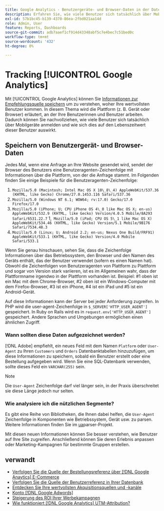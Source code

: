 ```yaml
---
title: Google Analytics - Benutzergeräte- und Browser-Daten in der Datenbank verfolgen
description: Erfahren Sie, wie viele Benutzer sich tatsächlich über Mobilgeräte anmelden und wie sich dies auf den Lebenszeitwert dieser Benutzer auswirkt.
exl-id: 57b1bc45-b139-4370-86ea-2fbd021aa14d
role: Admin, User
feature: Reports, Dashboards
source-git-commit: adb7aaef1cf914d43348abf5c7e4bec7c51bed0c
workflow-type: tm+mt
source-wordcount: '432'
ht-degree: 0%

---
```


# Tracking [!UICONTROL Google Analytics]

Mit [!UICONTROL Google Analytics] können Sie [Informationen zur Empfehlungsquelle speichern](../analysis/google-track-user-acq.md) um zu verstehen, woher Ihre wertvollsten Benutzer kommen. In diesem Thema wird die Plattform (z. B. Gerät oder Browser) erläutert, an der Ihre Benutzerinnen und Benutzer arbeiten. Dadurch können Sie nachvollziehen, wie viele Benutzer sich tatsächlich über Mobilgeräte anmelden und wie sich dies auf den Lebenszeitwert dieser Benutzer auswirkt.

## Speichern von Benutzergerät- und Browser-Daten

Jedes Mal, wenn eine Anfrage an Ihre Website gesendet wird, sendet der Browser des Benutzers eine Benutzeragenten-Zeichenfolge mit Informationen über die Plattform, von der die Anfrage stammt. Im Folgenden finden Sie einige Beispiele für die Benutzeragenten-Zeichenfolge:

1. `Mozilla/5.0 (Macintosh; Intel Mac OS X 10\_8\_4) AppleWebKit/537.36 (KHTML, like Gecko) Chrome/27.0.1453.116 Safari/537.36`
1. `Mozilla/5.0 (Windows NT 6.1; WOW64; rv:17.0) Gecko/17.0 Firefox/17.0`
1. `Mozilla/5.0 (iPhone; U; CPU iPhone OS 4\_0 like Mac OS X; en-us) AppleWebKit/532.9 (KHTML, like Gecko) Version/4.0.5 Mobile/8A293 Safari/6531.22.7`
1,` Mozilla/5.0 (iPad; CPU OS 5\_1 like Mac OS X) AppleWebKit/534.46 (KHTML, like Gecko) Version/5.1 Mobile/9B176 Safari/7534.48.3`
1. `Mozilla/5.0 (Linux; U; Android 2.2; en-us; Nexus One Build/FRF91) AppleWebKit/533.1 (KHTML, like Gecko) Version/4.0 Mobile Safari/533.1`

Wenn Sie genau hinschauen, sehen Sie, dass die Zeichenfolge Informationen über das Betriebssystem, den Browser und den Namen des Geräts enthält, das der Benutzer verwendet (sofern es einen Namen hat). Obwohl die Zeichenfolgen von Benutzeragenten von Plattform zu Plattform und sogar von Version stark variieren, ist es im Allgemeinen wahr, dass der Plattformname irgendwo in der Plattform vorhanden ist. Beispiel: #1 oben ist ein Mac mit dem Chrome-Browser, #2 oben ist ein Windows-Computer mit dem Firefox-Browser, #3 ist ein iPhone, #4 ist ein iPad und #5 ist ein Android-Gerät.

Auf diese Informationen kann der Server bei jeder Anforderung zugreifen. In PHP wird die user-agent-Zeichenfolge in `$_SERVER['HTTP_USER_AGENT']` gespeichert. In Ruby on Rails wird es in `request.env['HTTP_USER_AGENT']` gespeichert. Andere Sprachen und Umgebungen ermöglichen einen ähnlichen Zugriff.

### Wann sollten diese Daten aufgezeichnet werden?

[!DNL Adobe] empfiehlt, ein neues Feld mit dem Namen `Platform` oder `User-Agent` zu Ihren `Customers` und `Orders` Datenbanktabellen hinzuzufügen, um diese Informationen zu speichern, sobald ein Benutzer erstellt oder eine Bestellung aufgegeben wird. Wenn Sie eine SQL-Datenbank verwenden, sollte dieses Feld ein `VARCHAR(255)` sein. 

>[!NOTE]
>
>Die `User-Agent` Zeichenfolge darf viel länger sein, in der Praxis überschreitet sie diese Länge jedoch nur selten.

### Wie analysiere ich die nützlichen Segmente?

Es gibt eine Reihe von Bibliotheken, die Ihnen dabei helfen, die `User-Agent` Zeichenfolge in Komponenten wie Betriebssystem, Gerät usw. zu parsen. Weitere Informationen finden Sie im [ua](https://github.com/tobie/ua-parser)parser-Projekt.

Mit diesen neuen Informationen können Sie besser verstehen, wie Benutzer auf Ihre Site zugreifen. Anschließend können Sie deren Erlebnis anpassen oder Marketing-Kampagnen für bestimmte Gruppen erstellen.

## verwandt

* [Verfolgen Sie die Quelle der Bestellungsreferenz über  [!DNL Google Anaytics] E-Commerce](../importing-data/integrations/google-ecommerce.md)
* [Verfolgen Sie die Quelle der Benutzerreferenz in Ihrer Datenbank](../analysis/google-track-user-acq.md)
* [Entdecken Sie Ihre wertvollsten Akquisitionsquellen und -kanäle](../analysis/most-value-source-channel.md)
* [Konto  [!DNL Google Adwords] ](../importing-data/integrations/google-adwords.md)
* [Steigerung des ROI Ihrer Werbekampagnen](../analysis/roi-ad-camp.md)
* [Wie funktioniert  [!DNL Google Analytics]  UTM-Attribution?](../analysis/utm-attributes.md)
